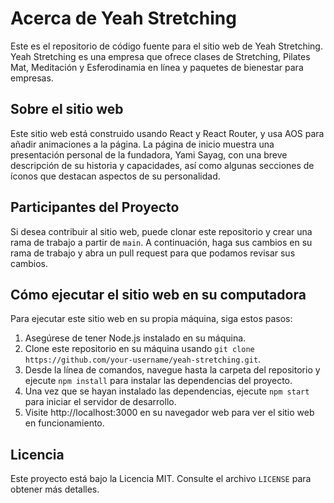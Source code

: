 # Acerca de Yeah Stretching

Este es el repositorio de código fuente para el sitio web de Yeah Stretching. Yeah Stretching es una empresa que ofrece clases de Stretching, Pilates Mat, Meditación y Esferodinamia en línea y paquetes de bienestar para empresas.

## Sobre el sitio web

Este sitio web está construido usando React y React Router, y usa AOS para añadir animaciones a la página. La página de inicio muestra una presentación personal de la fundadora, Yami Sayag, con una breve descripción de su historia y capacidades, así como algunas secciones de íconos que destacan aspectos de su personalidad.

## Participantes del Proyecto

Si desea contribuir al sitio web, puede clonar este repositorio y crear una rama de trabajo a partir de `main`. A continuación, haga sus cambios en su rama de trabajo y abra un pull request para que podamos revisar sus cambios.

## Cómo ejecutar el sitio web en su computadora

Para ejecutar este sitio web en su propia máquina, siga estos pasos:

1. Asegúrese de tener Node.js instalado en su máquina.
2. Clone este repositorio en su máquina usando `git clone https://github.com/your-username/yeah-stretching.git`.
3. Desde la línea de comandos, navegue hasta la carpeta del repositorio y ejecute `npm install` para instalar las dependencias del proyecto.
4. Una vez que se hayan instalado las dependencias, ejecute `npm start` para iniciar el servidor de desarrollo.
5. Visite http://localhost:3000 en su navegador web para ver el sitio web en funcionamiento.

## Licencia

Este proyecto está bajo la Licencia MIT. Consulte el archivo `LICENSE` para obtener más detalles.


